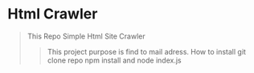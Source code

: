 # Html Crawler
> This Repo Simple Html Site Crawler
>> This project purpose is find to mail adress.
> How to install
>> git clone repo 
>> npm install and node index.js

